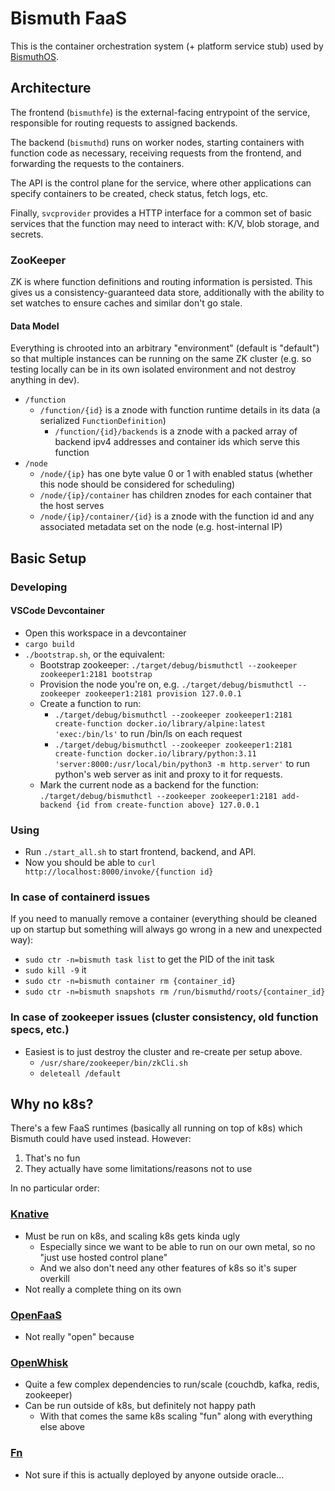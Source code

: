# Bismuth FaaS

This is the container orchestration system (+ platform service stub) used by [BismuthOS](https://www.bismuthos.com).

## Architecture

The frontend (`bismuthfe`) is the external-facing entrypoint of the service, responsible for routing requests to assigned backends.

The backend (`bismuthd`) runs on worker nodes, starting containers with function code as necessary, receiving requests from the frontend, and forwarding the requests to the containers.

The API is the control plane for the service, where other applications can specify containers to be created, check status, fetch logs, etc.

Finally, `svcprovider` provides a HTTP interface for a common set of basic services that the function may need to interact with: K/V, blob storage, and secrets.

### ZooKeeper

ZK is where function definitions and routing information is persisted.
This gives us a consistency-guaranteed data store, additionally with the ability to set watches to ensure caches and similar don't go stale.

#### Data Model

Everything is chrooted into an arbitrary "environment" (default is "default") so that multiple instances can be running on the same ZK cluster (e.g. so testing locally can be in its own isolated environment and not destroy anything in dev).

* `/function`
  * `/function/{id}` is a znode with function runtime details in its data (a serialized `FunctionDefinition`)
    * `/function/{id}/backends` is a znode with a packed array of backend ipv4 addresses and container ids which serve this function
* `/node`
  * `/node/{ip}` has one byte value 0 or 1 with enabled status (whether this node should be considered for scheduling)
  * `/node/{ip}/container` has children znodes for each container that the host serves
  * `/node/{ip}/container/{id}` is a znode with the function id and any associated metadata set on the node (e.g. host-internal IP)


## Basic Setup

### Developing
#### VSCode Devcontainer
* Open this workspace in a devcontainer
* `cargo build`
* `./bootstrap.sh`, or the equivalent:
    * Bootstrap zookeeper: `./target/debug/bismuthctl --zookeeper zookeeper1:2181 bootstrap`
    * Provision the node you're on, e.g. `./target/debug/bismuthctl --zookeeper zookeeper1:2181 provision 127.0.0.1`
    * Create a function to run:
      * `./target/debug/bismuthctl --zookeeper zookeeper1:2181 create-function docker.io/library/alpine:latest 'exec:/bin/ls'` to run /bin/ls on each request
      * `./target/debug/bismuthctl --zookeeper zookeeper1:2181 create-function docker.io/library/python:3.11 'server:8000:/usr/local/bin/python3 -m http.server'` to run python's web server as init and proxy to it for requests.
    * Mark the current node as a backend for the function: `./target/debug/bismuthctl --zookeeper zookeeper1:2181 add-backend {id from create-function above} 127.0.0.1`

### Using
* Run `./start_all.sh` to start frontend, backend, and API.
* Now you should be able to `curl http://localhost:8000/invoke/{function id}`

### In case of containerd issues

If you need to manually remove a container (everything should be cleaned up on startup but something will always go wrong in a new and unexpected way):
* `sudo ctr -n=bismuth task list` to get the PID of the init task
* `sudo kill -9` it
* `sudo ctr -n=bismuth container rm {container_id}`
* `sudo ctr -n=bismuth snapshots rm /run/bismuthd/roots/{container_id}`

### In case of zookeeper issues (cluster consistency, old function specs, etc.)

* Easiest is to just destroy the cluster and re-create per setup above.
  * `/usr/share/zookeeper/bin/zkCli.sh`
  * `deleteall /default`


## Why no k8s?

There's a few FaaS runtimes (basically all running on top of k8s) which Bismuth could have used instead. However:

1) That's no fun
2) They actually have some limitations/reasons not to use

In no particular order:

### [Knative](https://knative.dev/)
* Must be run on k8s, and scaling k8s gets kinda ugly
  * Especially since we want to be able to run on our own metal, so no "just use hosted control plane"
  * And we also don't need any other features of k8s so it's super overkill
* Not really a complete thing on its own

### [OpenFaaS](https://www.openfaas.com/)
* Not really "open" because [$$$$](https://www.openfaas.com/pricing/)

### [OpenWhisk](https://openwhisk.apache.org/)
* Quite a few complex dependencies to run/scale (couchdb, kafka, redis, zookeeper)
* Can be run outside of k8s, but definitely not happy path
  * With that comes the same k8s scaling "fun" along with everything else above

### [Fn](https://fnproject.io/)
* Not sure if this is actually deployed by anyone outside oracle...
